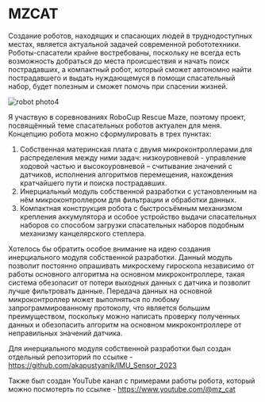 # MZCAT
  Создание роботов, находящих и спасающих людей в труднодоступных местах, является актуальной задачей современной робототехники. Роботы-спасатели крайне востребованы, поскольку не всегда есть возможность добраться до места происшествия и начать поиск пострадавших, а компактный робот, который сможет автономно найти пострадавшего и выдать нуждающемуся в помощи спасательный набор, будет полезным и сможет помочь при спасении жизней.

![robot photo4](https://github.com/akapustyanik/MZCAT/assets/130108614/e4337197-5ff7-4a05-bb81-91250d2adee7)

  Я участвую в соревнованиях RoboСup Rescue Maze, поэтому проект, посвящённый теме спасательных роботов актуален для меня.   
Концепцию робота можно сформулировать в трех пунктах:

1) Собственная материнская плата с двумя микроконтроллерами для распределения между ними задач: низкоуровневой - управление ходовой частью и высокоуровневой – считывание значений с датчиков, исполнения алгоритмов перемещения, нахождения кратчайшего пути и поиска пострадавших.
2) Инерциальный модуль собственной разработки с установленным на нём микроконтроллером для фильтрации и обработки данных.
3) Компактная конструкция робота с быстросъёмным механизмом крепления аккумулятора и особое устройство выдачи спасательных наборов со способом загрузки спасательных наборов подобным механизму канцелярского степлера.

  Хотелось бы обратить особое внимание на идею создания инерциального модуля собственной разработки. Данный модуль позволит постоянно опрашивать микросхему гироскопа независимо от работы основного алгоритма на основном микроконтроллере, такая система обезопасит от потери выходных данных с датчика и позволит лучше фильтровать данные. Передача данных на основной микроконтроллер может выполняться по любому запрограммированному протоколу, что является большим преимуществом, поскольку можно написать проверку полученных данных и обезопасить алгоритм на основном микроконтроллере от неправильных значений датчика.

  Для инерциального модуля собственной разработки был создан отдельный репозиторий по ссылке - https://github.com/akapustyanik/IMU_Sensor_2023

  Также был создан YouTube канал с примерами работы робота, который можно посмотерть по ссылке - https://www.youtube.com/@mz_cat
